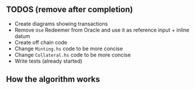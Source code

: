## TODOS (remove after completion)

- Create diagrams showing transactions
- Remove `Use` Redeemer from Oracle and use it as reference input + inline datum
- Create off chain code
- Change `Minting.hs` code to be more concise
- Change `Collateral.hs` code to be more concise
- Write tests (already started)

## How the algorithm works
